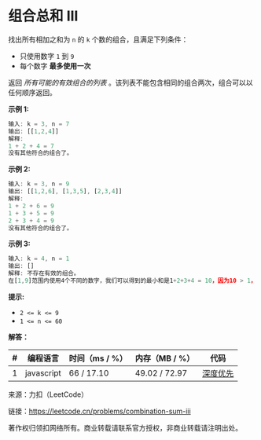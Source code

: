 # 组合总和 III

找出所有相加之和为 `n` 的 `k` 个数的组合，且满足下列条件：

- 只使用数字 `1` 到 `9`
- 每个数字 **最多使用一次**

返回 *所有可能的有效组合的列表* 。该列表不能包含相同的组合两次，组合可以以任何顺序返回。

**示例 1:**

``` javascript
输入: k = 3, n = 7
输出: [[1,2,4]]
解释:
1 + 2 + 4 = 7
没有其他符合的组合了。
```

**示例 2:**

``` javascript
输入: k = 3, n = 9
输出: [[1,2,6], [1,3,5], [2,3,4]]
解释:
1 + 2 + 6 = 9
1 + 3 + 5 = 9
2 + 3 + 4 = 9
没有其他符合的组合了。
```

**示例 3:**

``` javascript
输入: k = 4, n = 1
输出: []
解释: 不存在有效的组合。
在[1,9]范围内使用4个不同的数字，我们可以得到的最小和是1+2+3+4 = 10，因为10 > 1，没有有效的组合。
```

**提示:**

- `2 <= k <= 9`
- `1 <= n <= 60`

**解答：**

**#**|**编程语言**|**时间（ms / %）**|**内存（MB / %）**|**代码**
--|--|--|--|--
1|javascript|66 / 17.10|49.02 / 72.97|[深度优先](./javascript/ac_v1.js)

来源：力扣（LeetCode）

链接：https://leetcode.cn/problems/combination-sum-iii

著作权归领扣网络所有。商业转载请联系官方授权，非商业转载请注明出处。
